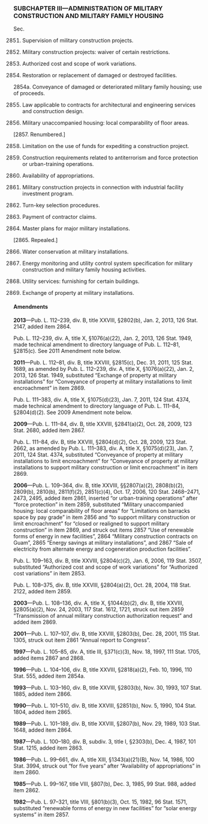 ### SUBCHAPTER III—ADMINISTRATION OF MILITARY CONSTRUCTION AND MILITARY FAMILY HOUSING ###

Sec.

2851. Supervision of military construction projects.

2852. Military construction projects: waiver of certain restrictions.

2853. Authorized cost and scope of work variations.

2854. Restoration or replacement of damaged or destroyed facilities.

2854a. Conveyance of damaged or deteriorated military family housing; use of proceeds.

2855. Law applicable to contracts for architectural and engineering services and construction design.

2856. Military unaccompanied housing: local comparability of floor areas.

[2857. Renumbered.]

2858. Limitation on the use of funds for expediting a construction project.

2859. Construction requirements related to antiterrorism and force protection or urban-training operations.

2860. Availability of appropriations.

2861. Military construction projects in connection with industrial facility investment program.

2862. Turn-key selection procedures.

2863. Payment of contractor claims.

2864. Master plans for major military installations.

[2865. Repealed.]

2866. Water conservation at military installations.

2867. Energy monitoring and utility control system specification for military construction and military family housing activities.

2868. Utility services: furnishing for certain buildings.

2869. Exchange of property at military installations.

#### Amendments ####

**2013**—Pub. L. 112–239, div. B, title XXVIII, §2802(b), Jan. 2, 2013, 126 Stat. 2147, added item 2864.

Pub. L. 112–239, div. A, title X, §1076(a)(22), Jan. 2, 2013, 126 Stat. 1949, made technical amendment to directory language of Pub. L. 112–81, §2815(c). See 2011 Amendment note below.

**2011**—Pub. L. 112–81, div. B, title XXVIII, §2815(c), Dec. 31, 2011, 125 Stat. 1689, as amended by Pub. L. 112–239, div. A, title X, §1076(a)(22), Jan. 2, 2013, 126 Stat. 1949, substituted “Exchange of property at military installations” for “Conveyance of property at military installations to limit encroachment” in item 2869.

Pub. L. 111–383, div. A, title X, §1075(d)(23), Jan. 7, 2011, 124 Stat. 4374, made technical amendment to directory language of Pub. L. 111–84, §2804(d)(2). See 2009 Amendment note below.

**2009**—Pub. L. 111–84, div. B, title XXVIII, §2841(a)(2), Oct. 28, 2009, 123 Stat. 2680, added item 2867.

Pub. L. 111–84, div. B, title XXVIII, §2804(d)(2), Oct. 28, 2009, 123 Stat. 2662, as amended by Pub. L. 111–383, div. A, title X, §1075(d)(23), Jan. 7, 2011, 124 Stat. 4374, substituted “Conveyance of property at military installations to limit encroachment” for “Conveyance of property at military installations to support military construction or limit encroachment” in item 2869.

**2006**—Pub. L. 109–364, div. B, title XXVIII, §§2807(a)(2), 2808(b)(2), 2809(b), 2810(b), 2811(f)(2), 2851(c)(4), Oct. 17, 2006, 120 Stat. 2468–2471, 2473, 2495, added item 2861, inserted “or urban-training operations” after “force protection” in item 2859, substituted “Military unaccompanied housing: local comparability of floor areas” for “Limitations on barracks space by pay grade” in item 2856 and “to support military construction or limit encroachment” for “closed or realigned to support military construction” in item 2869, and struck out items 2857 “Use of renewable forms of energy in new facilities”, 2864 “Military construction contracts on Guam”, 2865 “Energy savings at military installations”, and 2867 “Sale of electricity from alternate energy and cogeneration production facilities”.

Pub. L. 109–163, div. B, title XXVIII, §2804(c)(2), Jan. 6, 2006, 119 Stat. 3507, substituted “Authorized cost and scope of work variations” for “Authorized cost variations” in item 2853.

Pub. L. 108–375, div. B, title XXVIII, §2804(a)(2), Oct. 28, 2004, 118 Stat. 2122, added item 2859.

**2003**—Pub. L. 108–136, div. A, title X, §1044(b)(2), div. B, title XXVIII, §2805(a)(2), Nov. 24, 2003, 117 Stat. 1612, 1721, struck out item 2859 “Transmission of annual military construction authorization request” and added item 2869.

**2001**—Pub. L. 107–107, div. B, title XXVIII, §2803(b), Dec. 28, 2001, 115 Stat. 1305, struck out item 2861 “Annual report to Congress”.

**1997**—Pub. L. 105–85, div. A, title III, §371(c)(3), Nov. 18, 1997, 111 Stat. 1705, added items 2867 and 2868.

**1996**—Pub. L. 104–106, div. B, title XXVIII, §2818(a)(2), Feb. 10, 1996, 110 Stat. 555, added item 2854a.

**1993**—Pub. L. 103–160, div. B, title XXVIII, §2803(b), Nov. 30, 1993, 107 Stat. 1885, added item 2866.

**1990**—Pub. L. 101–510, div. B, title XXVIII, §2851(b), Nov. 5, 1990, 104 Stat. 1804, added item 2865.

**1989**—Pub. L. 101–189, div. B, title XXVIII, §2807(b), Nov. 29, 1989, 103 Stat. 1648, added item 2864.

**1987**—Pub. L. 100–180, div. B, subdiv. 3, title I, §2303(b), Dec. 4, 1987, 101 Stat. 1215, added item 2863.

**1986**—Pub. L. 99–661, div. A, title XIII, §1343(a)(21)(B), Nov. 14, 1986, 100 Stat. 3994, struck out “for five years” after “Availability of appropriations” in item 2860.

**1985**—Pub. L. 99–167, title VIII, §807(b), Dec. 3, 1985, 99 Stat. 988, added item 2862.

**1982**—Pub. L. 97–321, title VIII, §801(b)(3), Oct. 15, 1982, 96 Stat. 1571, substituted “renewable forms of energy in new facilities” for “solar energy systems” in item 2857.